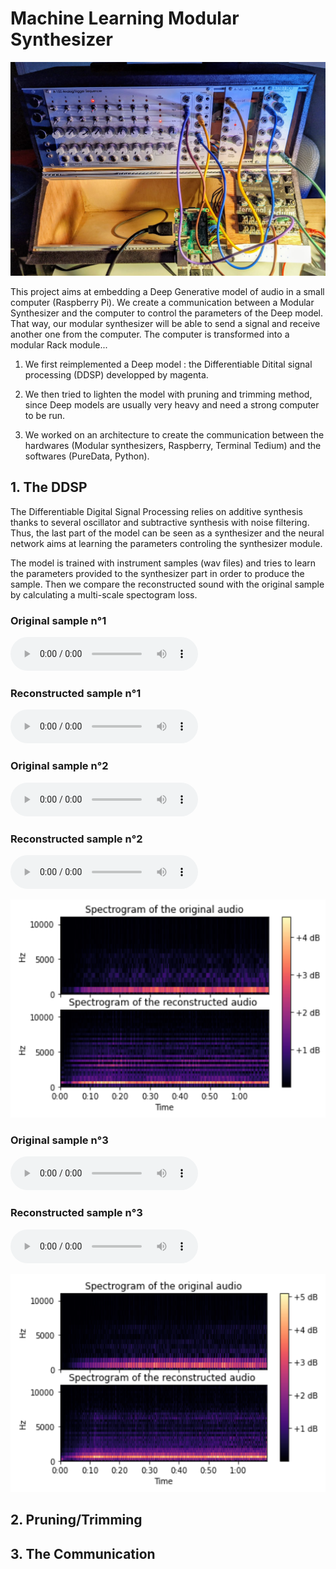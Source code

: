 # Machine Learning Modular Synthesizer

![dddd ](Images/modular.jpeg)


This project aims at embedding a Deep Generative model of audio in a small computer (Raspberry Pi). We create a communication between a Modular Synthesizer and the computer to control the parameters of the Deep model. That way, our modular synthesizer will be able to send a signal and receive another one from the computer. The computer is transformed into a modular Rack module...

1. We first reimplemented a Deep model : the Differentiable Ditital signal processing (DDSP) developped by magenta. 

2. We then tried to lighten the model with pruning and trimming method, since Deep models are usually very heavy and need a strong computer to be run.

3. We worked on an architecture to create the communication between the hardwares (Modular synthesizers, Raspberry, Terminal Tedium) and the softwares (PureData, Python). 




## 1. The DDSP

The Differentiable Digital Signal Processing relies on additive synthesis thanks to several oscillator and subtractive synthesis with noise filtering. Thus, the last part of the model can be seen as a synthesizer and the neural network aims at learning the parameters controling the synthesizer module. 

The model is trained with instrument samples (wav files) and tries to learn the parameters provided to the synthesizer part in order to produce the sample. Then we compare the reconstructed sound with the original sample by calculating a multi-scale spectogram loss. 

### Original sample n°1
<audio controls>
  <source src="samples/origin.mp3" type="audio/mp3">
Your browser does not support the audio element.
</audio>

### Reconstructed sample n°1
<audio controls>
  <source src="samples/reconstruit.mp3" type="audio/mp3">
Your browser does not support the audio element.
</audio>






### Original sample n°2
<audio controls>
  <source src="samples/test2_original.mp3" type="audio/mp3">
Your browser does not support the audio element.
</audio>

### Reconstructed sample n°2
<audio controls>
  <source src="samples/test2_reconstucted.mp3" type="audio/mp3">
Your browser does not support the audio element.
</audio>

![dddd ](Images/test2_comparison.png  )


### Original sample n°3
<audio controls>
  <source src="samples/test3_original.mp3" type="audio/mp3">
Your browser does not support the audio element.
</audio>

### Reconstructed sample n°3
<audio controls>
  <source src="samples/test3_reconstucted.mp3" type="audio/mp3">
Your browser does not support the audio element.
</audio>

![dddd ](Images/test3_comparison.png  )


## 2. Pruning/Trimming



## 3. The Communication
